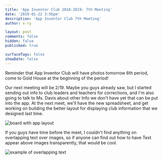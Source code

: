 ```yaml
---
title: 'App Inventor Club 2018-2019: 7th Meeting'
date: '2019-01-22 3:56pm'
description: 'App Inventor Club 7th Meeting'
author: x-ry	

layout: post
comments: false
hidden: false
published: true

surfaceTags: false
showDate: false
---
```


Reminder that App Inventor Club will have photos tomorrow 6th period, come to Gold House at the beginning of the period!

Our next meeting will be 2/19. Maybe you guys already saw, but I started sending out info to club leaders and teachers for corrections, and I'm also going to talk to Ms. Davis about other Info we don't have yet that can be put into the app. At the next meet, we'll have the new spreadsheet, and get working on building the better layout for displaying club information that we designed last time.

![board with app layout](https://x-ry.github.io/assets/images/posts/app1-22/unnamed-1.png)

If you guys have time before the meet, I couldn't find anything on overlapping text over images, so if anyone can find out how to have Text appear above images transparently, that would be cool.

![example of overlapping text](https://x-ry.github.io/assets/images/posts/app1-22/unnamed.png)